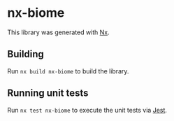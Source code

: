 # nx-biome

This library was generated with [Nx](https://nx.dev).

## Building

Run `nx build nx-biome` to build the library.

## Running unit tests

Run `nx test nx-biome` to execute the unit tests via [Jest](https://jestjs.io).
